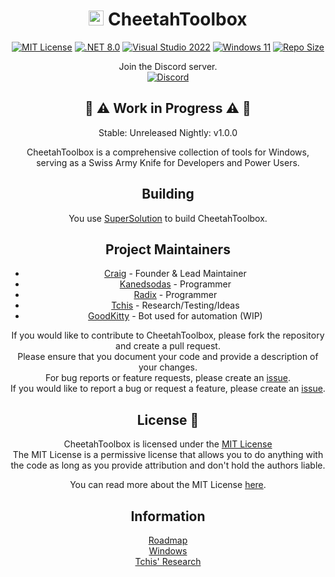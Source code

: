 ﻿<div align=center>
 
# <a href="http://github.com/CraigCraig"><img src="favicon.ico" width=24 height=24 /><a/> CheetahToolbox

[![MIT License](https://img.shields.io/github/license/CraigCraig/CheetahToolbox?style=flat-square)](https://pickalicense.com/licenses/mit/)
[![.NET 8.0](https://img.shields.io/badge/.NET-8.0-512BD4?style=flat-square&logo=.net)](https://dotnet.microsoft.com/download/dotnet/8.0)
[![Visual Studio 2022](https://img.shields.io/badge/Visual%20Studio-2022-5C2D91?style=flat-square&logo=visual-studio)](https://visualstudio.microsoft.com/vs/preview/)
[![Windows 11](https://img.shields.io/badge/Windows-11-0078D6?style=flat-square&logo=windows)](https://www.microsoft.com/en-us/windows/windows-11)
[![Repo Size](https://img.shields.io/github/repo-size/CraigCraig/CheetahToolbox?style=flat-square)](http://github.com/CraigCraig/CheetahToolbox)

Join the Discord server.<br>
[![Discord](https://img.shields.io/discord/1191111275749572658?style=flat-square&logo=discord)](https://discord.gg/cvfjHKE5Ee)

## 👷 ⚠️ Work in Progress ⚠️ 👷

Stable: Unreleased
Nightly: v1.0.0

CheetahToolbox is a comprehensive collection of tools for Windows, serving as a Swiss Army Knife for Developers and Power Users.<br>

## Building

You use [SuperSolution](https://github.com/CraigCraig/SuperSolution) to build CheetahToolbox.<br>

## Project Maintainers
- [Craig](https://github.com/CraigCraig) - Founder & Lead Maintainer
- [Kanedsodas](https://github.com/Kanedsodas) - Programmer
- [Radix](https://github.com/RADIXTheProto) - Programmer
- [Tchis](https://github.com/Tchisz) - Research/Testing/Ideas
- [GoodKitty](https://github.com/GoodKittyBot) - Bot used for automation (WIP)

If you would like to contribute to CheetahToolbox, please fork the repository and create a pull request.<br>
Please ensure that you document your code and provide a description of your changes.<br>
For bug reports or feature requests, please create an [issue](https://github.com/CraigCraig/CheetahToolbox/issues/new).<br>
If you would like to report a bug or request a feature, please create an [issue](https://github.com/CraigCraig/CheetahToolbox/issues/new).<br>
## License :book:
CheetahToolbox is licensed under the [MIT License](LICENSE.md)<br>
The MIT License is a permissive license that allows you to do anything with the code as long as you provide attribution and don't hold the authors liable.<br>

You can read more about the MIT License [here](https://choosealicense.com/licenses/mit/).

## Information

[Roadmap](Information\Roadmap.md)<br>
[Windows](Information\Windows.md)<br>
[Tchis' Research](Information\Tchis-Research.md)

</div>
